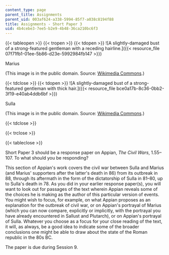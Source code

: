 ```yaml
---
content_type: page
parent_title: Assignments
parent_uid: 003af624-a338-5994-85f7-a038c8194f88
title: Assignments - Short Paper 3
uid: 4b4cebe3-7ee5-b2e9-4b48-36ca210bc6f3
---
```


{{< tableopen >}}
{{< tropen >}}
{{< tdopen >}}
![A slightly-damaged bust of a strong-featured gentleman with a receding hairline.]({{< resource_file 07f71fb1-01ee-5b86-d23e-5992984fb147 >}})

Marius

(This image is in the public domain. Source: [Wikimedia Commons](https://commons.wikimedia.org/wiki/File:Marius_Glyptothek_Munich_319.jpg).)


{{< tdclose >}}
{{< tdopen >}}
![A slightly-damaged bust of a strong-featured gentleman with thick hair.]({{< resource_file bce0a17b-8c36-0bb2-3f19-e40ab4ddb6bf >}})

Sulla

(This image is in the public domain. Source: [Wikimedia Commons](https://commons.wikimedia.org/wiki/File:Sulla_Glyptothek_Munich_309.jpg).)


{{< tdclose >}}

{{< trclose >}}

{{< tableclose >}}

Short Paper 3 should be a response paper on Appian, _The Civil Wars_, 1.55–107. To what should you be responding?

This section of Appian's work covers the civil war between Sulla and Marius (and Marius' supporters after the latter's death in 86) from its outbreak in 88, through its aftermath in the form of the dictatorship of Sulla in 81–80, up to Sulla's death in 78. As you did in your earlier response paper(s), you will want to look out for passages of the text wherein Appian reveals some of the choices he is making as the author of this particular version of events. You might wish to focus, for example, on what Appian proposes as an explanation for the outbreak of civil war, or on Appian's portrayal of Marius (which you can now compare, explicitly or implicitly, with the portrayal you have already encountered in Sallust and Plutarch), or on Appian's portrayal of Sulla. Whatever you choose as a focus for your close reading of the text, it will, as always, be a good idea to indicate some of the broader conclusions one might be able to draw about the state of the Roman republic in the 80s BC.

The paper is due during Session 9.